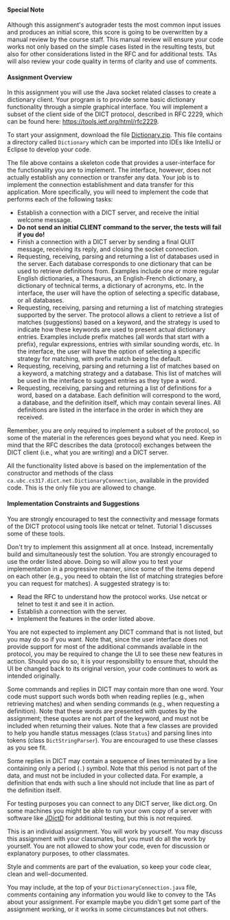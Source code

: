 <h4>Special Note</h4>
  <p>Although this assignment's autograder tests the most common input
    issues and produces an initial score, this score is going to be
    overwritten by a manual review by the course staff. This manual
    review will ensure your code works not only based on the simple
    cases listed in the resulting tests, but also for other
    considerations listed in the RFC and for additional tests. TAs
    will also review your code quality in terms of clarity and use of
    comments.</p>
  
  <h4>Assignment Overview</h4>
  <p>In this assignment you will use the Java socket related classes
    to create a dictionary client. Your program is to provide some
    basic dictionary functionality through a simple graphical
    interface. You will implement a subset of the client side of the
    DICT protocol, described in RFC 2229, which can be found
    here: <a href="https://tools.ietf.org/html/rfc2229" target="_blank">https://tools.ietf.org/html/rfc2229</a>.</p>
  <p>To start your assignment, download the
    file <a href="/pl/course_instance/2374/instance_question/16517817/clientFilesQuestion/Dictionary.zip" download="">Dictionary.zip</a>. This
    file contains a directory called <code>Dictionary</code> which can
    be imported into IDEs like IntelliJ or Eclipse to develop your
    code.</p>
  <p>The file above contains a skeleton code that provides a
    user-interface for the functionality you are to implement. The
    interface, however, does not actually establish any connection or
    transfer any data. Your job is to implement the connection
    establishment and data transfer for this application. More
    specifically, you will need to implement the code that performs
    each of the following tasks:</p>
  <ul>
    <li>Establish a connection with a DICT server, and receive the
      initial welcome message.</li>
    <li><b>Do not send an initial CLIENT command to the server, the tests
      will fail if you do!</b></li>
    <li>Finish a connection with a DICT server by sending a final QUIT
      message, receiving its reply, and closing the socket
      connection.</li>
    <li>Requesting, receiving, parsing and returning a list of
      databases used in the server. Each database corresponds to one
      dictionary that can be used to retrieve definitions
      from. Examples include one or more regular English dictionaries,
      a Thesaurus, an English-French dictionary, a dictionary of
      technical terms, a dictionary of acronyms, etc. In the
      interface, the user will have the option of selecting a specific
      database, or all databases.</li>
    <li>Requesting, receiving, parsing and returning a list of
      matching strategies supported by the server. The protocol allows
      a client to retrieve a list of matches (suggestions) based on a
      keyword, and the strategy is used to indicate how these keywords
      are used to present actual dictionary entries. Examples include
      prefix matches (all words that start with a prefix), regular
      expressions, entries with similar sounding words, etc. In the
      interface, the user will have the option of selecting a specific
      strategy for matching, with prefix match being the default.</li>
    <li>Requesting, receiving, parsing and returning a list of matches
      based on a keyword, a matching strategy and a database. This
      list of matches will be used in the interface to suggest entries
      as they type a word.</li>
    <li>Requesting, receiving, parsing and returning a list of
      definitions for a word, based on a database. Each definition
      will correspond to the word, a database, and the definition
      itself, which may contain several lines. All definitions are
      listed in the interface in the order in which they are
      received.</li>
  </ul>
  <p>Remember, you are only required to implement a subset of the
    protocol, so some of the material in the references goes beyond
    what you need. Keep in mind that the RFC describes the data
    (protocol) exchanges between the DICT client (i.e., what you are
    writing) and a DICT server.</p>
  <p>All the functionality listed above is based on the implementation
    of the constructor and methods of the
    class <code>ca.ubc.cs317.dict.net.DictionaryConnection</code>,
    available in the provided code. This is the only file you are
    allowed to change.</p>
  
  <h4>Implementation Constraints and Suggestions</h4>
  <p>You are strongly encouraged to test the connectivity and message
    formats of the DICT protocol using tools like netcat or
    telnet. Tutorial 1 discusses some of these tools.</p>
  <p>Don't try to implement this assignment all at once. Instead,
    incrementally build and simultaneously test the solution. You are
    strongly encouraged to use the order listed above. Doing so will
    allow you to test your implementation in a progressive manner,
    since some of the items depend on each other (e.g., you need to
    obtain the list of matching strategies before you can request for
    matches). A suggested strategy is to:</p>
  <ul>
    <li>Read the RFC to understand how the protocol works. Use netcat
      or telnet to test it and see it in action.</li>
    <li>Establish a connection with the server.</li>
    <li>Implement the features in the order listed above.</li>
  </ul>
  <p>You are not expected to implement any DICT command that is not
    listed, but you may do so if you want. Note that, since the user
    interface does not provide support for most of the additional
    commands available in the protocol, you may be required to change
    the UI to see these new features in action. Should you do so, it
    is your responsibility to ensure that, should the UI be changed
    back to its original version, your code continues to work as
    intended originally.</p>
  <p>Some commands and replies in DICT may contain more than one
    word. Your code must support such words both when reading replies
    (e.g., when retrieving matches) and when sending commands (e.g.,
    when requesting a definition). Note that these words are presented
    with quotes by the assignment; these quotes are not part of the
    keyword, and must not be included when returning their
    values. Note that a few classes are provided to help you handle
    status messages (class <code>Status</code>) and parsing lines into
    tokens (class <code>DictStringParser</code>). You are encouraged
    to use these classes as you see fit.</p>
  <p>Some replies in DICT may contain a sequence of lines terminated
    by a line containing only a period (<code>.</code>) symbol. Note
    that this period is not part of the data, and must not be included
    in your collected data. For example, a definition that ends with
    such a line should not include that line as part of the definition
    itself.</p>
  <p>For testing purposes you can connect to any DICT server, like
    dict.org. On some machines you might be able to run your own copy
    of a server with software
    like <a href="http://www.informatik.uni-leipzig.de/~duc/Java/JDictd/" target="_blank">JDictD</a> for additional testing, but this is not
    required.</p>
  <p>This is an individual assignment.  You will work by yourself.  You may
    discuss this assignment with your classmates, but you 
    must do all the work by yourself.  You are not allowed to
    show your code, even for discussion or explanatory purposes, to
    other classmates.</p>
  <p>Style and comments are part of the evaluation, so keep your code
    clear, clean and well-documented.</p>
  <p>You may include, at the top of
    your <code>DictionaryConnection.java</code> file, comments
    containing any information you would like to convey to the TAs
    about your assignment. For example maybe you didn't get some part
    of the assignment working, or it works in some circumstances but
    not others.</p>
